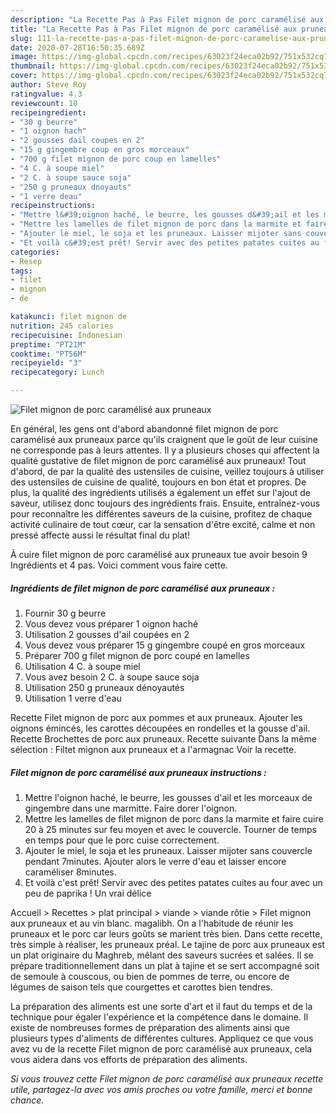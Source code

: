 ```yaml
---
description: "La Recette Pas à Pas Filet mignon de porc caramélisé aux pruneaux"
title: "La Recette Pas à Pas Filet mignon de porc caramélisé aux pruneaux"
slug: 111-la-recette-pas-a-pas-filet-mignon-de-porc-caramelise-aux-pruneaux
date: 2020-07-28T16:50:35.689Z
image: https://img-global.cpcdn.com/recipes/63023f24eca02b92/751x532cq70/filet-mignon-de-porc-caramelise-aux-pruneaux-photo-principale-de-la-recette.jpg
thumbnail: https://img-global.cpcdn.com/recipes/63023f24eca02b92/751x532cq70/filet-mignon-de-porc-caramelise-aux-pruneaux-photo-principale-de-la-recette.jpg
cover: https://img-global.cpcdn.com/recipes/63023f24eca02b92/751x532cq70/filet-mignon-de-porc-caramelise-aux-pruneaux-photo-principale-de-la-recette.jpg
author: Steve Roy
ratingvalue: 4.3
reviewcount: 10
recipeingredient:
- "30 g beurre"
- "1 oignon hach"
- "2 gousses dail coupes en 2"
- "15 g gingembre coup en gros morceaux"
- "700 g filet mignon de porc coup en lamelles"
- "4 C. à soupe miel"
- "2 C. à soupe sauce soja"
- "250 g pruneaux dnoyauts"
- "1 verre deau"
recipeinstructions:
- "Mettre l&#39;oignon haché, le beurre, les gousses d&#39;ail et les morceaux de gingembre dans une marmitte. Faire dorer l&#39;oignon."
- "Mettre les lamelles de filet mignon de porc dans la marmite et faire cuire 20 à 25 minutes sur feu moyen et avec le couvercle. Tourner de temps en temps pour que le porc cuise correctement."
- "Ajouter le miel, le soja et les pruneaux. Laisser mijoter sans couvercle pendant 7minutes. Ajouter alors le verre d&#39;eau et laisser encore caraméliser 8minutes."
- "Et voilà c&#39;est prêt! Servir avec des petites patates cuites au four avec un peu de paprika ! Un vrai délice"
categories:
- Resep
tags:
- filet
- mignon
- de

katakunci: filet mignon de 
nutrition: 245 calories
recipecuisine: Indonesian
preptime: "PT21M"
cooktime: "PT56M"
recipeyield: "3"
recipecategory: Lunch

---
```



![Filet mignon de porc caramélisé aux pruneaux](https://img-global.cpcdn.com/recipes/63023f24eca02b92/751x532cq70/filet-mignon-de-porc-caramelise-aux-pruneaux-photo-principale-de-la-recette.jpg)

En général, les gens ont d'abord abandonné filet mignon de porc caramélisé aux pruneaux parce qu'ils craignent que le goût de leur cuisine ne corresponde pas à leurs attentes. Il y a plusieurs choses qui affectent la qualité gustative de filet mignon de porc caramélisé aux pruneaux! Tout d'abord, de par la qualité des ustensiles de cuisine, veillez toujours à utiliser des ustensiles de cuisine de qualité, toujours en bon état et propres. De plus, la qualité des ingrédients utilisés a également un effet sur l'ajout de saveur, utilisez donc toujours des ingrédients frais. Ensuite, entraînez-vous pour reconnaître les différentes saveurs de la cuisine, profitez de chaque activité culinaire de tout cœur, car la sensation d'être excité, calme et non pressé affecte aussi le résultat final du plat!

<!--inarticleads1-->

À cuire filet mignon de porc caramélisé aux pruneaux tue avoir besoin 9 Ingrédients et 4 pas. Voici comment vous faire cette.

##### Ingrédients de filet mignon de porc caramélisé aux pruneaux :

1. Fournir 30 g beurre
1. Vous devez vous préparer 1 oignon haché
1. Utilisation 2 gousses d&#39;ail coupées en 2
1. Vous devez vous préparer 15 g gingembre coupé en gros morceaux
1. Préparer 700 g filet mignon de porc coupé en lamelles
1. Utilisation 4 C. à soupe miel
1. Vous avez besoin 2 C. à soupe sauce soja
1. Utilisation 250 g pruneaux dénoyautés
1. Utilisation 1 verre d&#39;eau


Recette Filet mignon de porc aux pommes et aux pruneaux. Ajouter les oignons émincés, les carottes découpées en rondelles et la gousse d&#39;ail. Recette Brochettes de porc aux pruneaux. Recette suivante Dans la même sélection : Filtet mignon aux pruneaux et a l&#39;armagnac Voir la recette. 

<!--inarticleads2-->

##### Filet mignon de porc caramélisé aux pruneaux instructions :

1. Mettre l&#39;oignon haché, le beurre, les gousses d&#39;ail et les morceaux de gingembre dans une marmitte. Faire dorer l&#39;oignon.
1. Mettre les lamelles de filet mignon de porc dans la marmite et faire cuire 20 à 25 minutes sur feu moyen et avec le couvercle. Tourner de temps en temps pour que le porc cuise correctement.
1. Ajouter le miel, le soja et les pruneaux. Laisser mijoter sans couvercle pendant 7minutes. Ajouter alors le verre d&#39;eau et laisser encore caraméliser 8minutes.
1. Et voilà c&#39;est prêt! Servir avec des petites patates cuites au four avec un peu de paprika ! Un vrai délice


Accueil &gt; Recettes &gt; plat principal &gt; viande &gt; viande rôtie &gt; Filet mignon aux pruneaux et au vin blanc. magalibh. On a l&#39;habitude de réunir les pruneaux et le porc car leurs goûts se marient très bien. Dans cette recette, très simple à réaliser, les pruneaux préal. Le tajine de porc aux pruneaux est un plat originaire du Maghreb, mêlant des saveurs sucrées et salées. Il se prépare traditionnellement dans un plat à tajine et se sert accompagné soit de semoule à couscous, ou bien de pommes de terre, ou encore de légumes de saison tels que courgettes et carottes bien tendres. 

<!--inarticleads1-->

<p>
La préparation des aliments est une sorte d'art et il faut du temps et de la technique pour égaler l'expérience et la compétence dans le domaine. Il existe de nombreuses formes de préparation des aliments ainsi que plusieurs types d'aliments de différentes cultures. Appliquez ce que vous avez vu de la recette Filet mignon de porc caramélisé aux pruneaux, cela vous aidera dans vos efforts de préparation des aliments.
</p>

<p>
<i>Si vous trouvez cette Filet mignon de porc caramélisé aux pruneaux recette utile, partagez-la avec vos amis proches ou votre famille, merci et bonne chance.</i>
</p>
